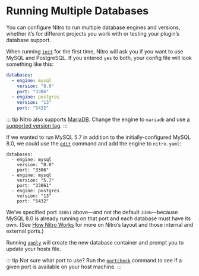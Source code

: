 # Running Multiple Databases

You can configure Nitro to run multiple database engines and versions, whether it’s for different projects you work with or testing your plugin’s database support.

When running [`init`](commands.md#init) for the first time, Nitro will ask you if you want to use MySQL and PostgreSQL. If you entered `yes` to both, your config file will look something like this:

```yaml
databases:
  - engine: mysql
    version: "8.0"
    port: "3306"
  - engine: postgres
    version: "13"
    port: "5432"
```

::: tip
Nitro also supports [MariaDB](https://mariadb.org/). Change the engine to `mariadb` and use [a supported version tag](https://hub.docker.com/_/mariadb/).
:::

If we wanted to run MySQL 5.7 in addition to the initially-configured MySQL 8.0, we could use the [`edit`](commands.md#edit) command and add the engine to `nitro.yaml`:

```yaml{5-7}
databases:
  - engine: mysql
    version: "8.0"
    port: "3306"
  - engine: mysql
    version: "5.7"
    port: "33061"
  - engine: postgres
    version: "13"
    port: "5432"
```

We’ve specified port `33061` above—and not the default `3306`—because MySQL 8.0 is already running on that port and each database must have its own. (See [How Nitro Works](how-nitro-works.md#databases) for more on Nitro’s layout and those internal and external ports.)

Running [`apply`](commands.md#apply) will create the new database container and prompt you to update your hosts file.

::: tip
Not sure what port to use? Run the [`portcheck`](commands.md#portcheck) command to see if a given port is available on your host machine.
:::

